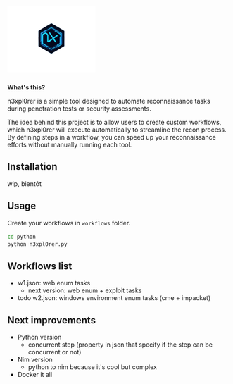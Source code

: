 # <img src="assets/n3xpl0rer.png" width="200" alt="n3xpl0rer logo"> 

**What's this?**

n3xpl0rer is a simple tool designed to automate reconnaissance tasks during penetration tests or security assessments.

The idea behind this project is to allow users to create custom workflows, which n3xpl0rer will execute automatically to streamline the recon process. By defining steps in a workflow, you can speed up your reconnaissance efforts without manually running each tool.

## Installation

wip, bientôt

## Usage

Create your workflows in `workflows` folder.

```bash
cd python
python n3xpl0rer.py
```

## Workflows list

- w1.json: web enum tasks
  - next version: web enum + exploit tasks
- todo w2.json: windows environment enum tasks (cme + impacket)

## Next improvements

- Python version
  - concurrent step (property in json that specify if the step can be concurrent or not)
- Nim version
  - python to nim because it's cool but complex
- Docker it all
